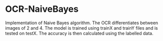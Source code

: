 # OCR-NaiveBayes
Implementation of Naive Bayes algorithm. The OCR differentiates between images of 2 and 4.
The model is trained using trainX and trainY files and is tested on testX. The accuracy is then calculated using the labelled data.
